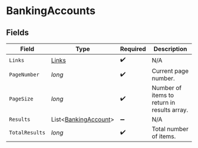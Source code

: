 # BankingAccounts


## Fields

| Field                                                         | Type                                                          | Required                                                      | Description                                                   |
| ------------------------------------------------------------- | ------------------------------------------------------------- | ------------------------------------------------------------- | ------------------------------------------------------------- |
| `Links`                                                       | [Links](../../Models/Shared/Links.md)                         | :heavy_check_mark:                                            | N/A                                                           |
| `PageNumber`                                                  | *long*                                                        | :heavy_check_mark:                                            | Current page number.                                          |
| `PageSize`                                                    | *long*                                                        | :heavy_check_mark:                                            | Number of items to return in results array.                   |
| `Results`                                                     | List<[BankingAccount](../../Models/Shared/BankingAccount.md)> | :heavy_minus_sign:                                            | N/A                                                           |
| `TotalResults`                                                | *long*                                                        | :heavy_check_mark:                                            | Total number of items.                                        |